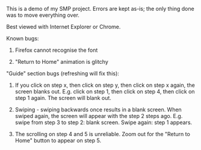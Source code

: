 This is a demo of my SMP project. Errors are kept as-is; the only thing done was to move everything over.

Best viewed with Internet Explorer or Chrome.

Known bugs:

1. Firefox cannot recognise the font

2. "Return to Home" animation is glitchy

"Guide" section bugs (refreshing will fix this):

1. If you click on step x, then click on step y, then click on step x again, the screen blanks out. E.g. click on step 1, then click on step 4, then click on step 1 again. The screen will blank out.

2. Swiping - swiping backwards once results in a blank screen. When swiped again, the screen will appear with the step 2 steps ago. E.g. swipe from step 3 to step 2: blank screen. Swipe again: step 1 appears.

3. The scrolling on step 4 and 5 is unreliable. Zoom out for the "Return to Home" button to appear on step 5.
